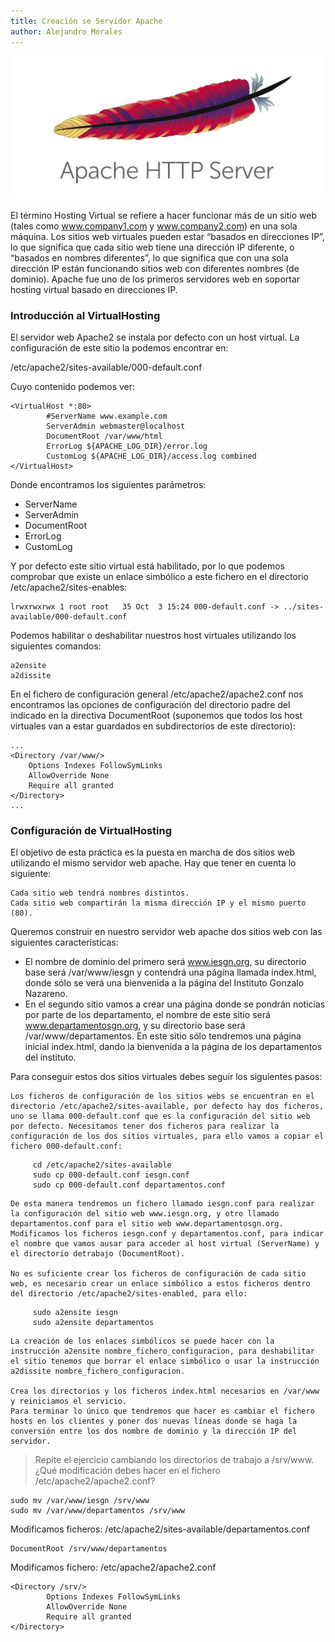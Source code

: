 ```yaml
---
title: Creación se Servidor Apache
author: Alejandro Morales
---
```


![alt-text](assets/apache2.jpg)

El término Hosting Virtual se refiere a hacer funcionar más de un sitio web (tales como www.company1.com y www.company2.com) en una sola máquina. Los sitios web virtuales pueden estar “basados en direcciones IP”, lo que significa que cada sitio web tiene una dirección IP diferente, o “basados en nombres diferentes”, lo que significa que con una sola dirección IP están funcionando sitios web con diferentes nombres (de dominio). Apache fue uno de los primeros servidores web en soportar hosting virtual basado en direcciones IP.

<!--truncate-->

### Introducción al VirtualHosting

El servidor web Apache2 se instala por defecto con un host virtual. La configuración de este sitio la podemos encontrar en:

/etc/apache2/sites-available/000-default.conf

Cuyo contenido podemos ver:

~~~
<VirtualHost *:80>
        #ServerName www.example.com	
        ServerAdmin webmaster@localhost
        DocumentRoot /var/www/html	
        ErrorLog ${APACHE_LOG_DIR}/error.log
        CustomLog ${APACHE_LOG_DIR}/access.log combined	
</VirtualHost>
~~~

Donde encontramos los siguientes parámetros:

- ServerName
- ServerAdmin
- DocumentRoot
- ErrorLog
- CustomLog

Y por defecto este sitio virtual está habilitado, por lo que podemos comprobar que existe un enlace simbólico a este fichero en el directorio /etc/apache2/sites-enables:

~~~
lrwxrwxrwx 1 root root   35 Oct  3 15:24 000-default.conf -> ../sites-available/000-default.conf
~~~

Podemos habilitar o deshabilitar nuestros host virtuales utilizando los siguientes comandos:

~~~
a2ensite
a2dissite
~~~

En el fichero de configuración general /etc/apache2/apache2.conf nos encontramos las opciones de configuración del directorio padre del indicado en la directiva DocumentRoot (suponemos que todos los host virtuales van a estar guardados en subdirectorios de este directorio):

~~~
...
<Directory /var/www/>
	Options Indexes FollowSymLinks
	AllowOverride None
	Require all granted
</Directory>
...
~~~


### Configuración de VirtualHosting

El objetivo de esta práctica es la puesta en marcha de dos sitios web utilizando el mismo servidor web apache. Hay que tener en cuenta lo siguiente:

    Cada sitio web tendrá nombres distintos.
    Cada sitio web compartirán la misma dirección IP y el mismo puerto (80).

Queremos construir en nuestro servidor web apache dos sitios web con las siguientes características:

- El nombre de dominio del primero será www.iesgn.org, su directorio base será /var/www/iesgn y contendrá una página llamada index.html, donde sólo se verá una bienvenida a la página del Instituto Gonzalo Nazareno.
- En el segundo sitio vamos a crear una página donde se pondrán noticias por parte de los departamento, el nombre de este sitio será www.departamentosgn.org, y su directorio base será /var/www/departamentos. En este sitio sólo tendremos una página inicial index.html, dando la bienvenida a la página de los departamentos del instituto.

Para conseguir estos dos sitios virtuales debes seguir los siguientes pasos:

    Los ficheros de configuración de los sitios webs se encuentran en el directorio /etc/apache2/sites-available, por defecto hay dos ficheros, uno se llama 000-default.conf que es la configuración del sitio web por defecto. Necesitamos tener dos ficheros para realizar la configuración de los dos sitios virtuales, para ello vamos a copiar el fichero 000-default.conf:

~~~
     cd /etc/apache2/sites-available
     sudo cp 000-default.conf iesgn.conf
     sudo cp 000-default.conf departamentos.conf
~~~

    De esta manera tendremos un fichero llamado iesgn.conf para realizar la configuración del sitio web www.iesgn.org, y otro llamado departamentos.conf para el sitio web www.departamentosgn.org.
    Modificamos los ficheros iesgn.conf y departamentos.conf, para indicar el nombre que vamos ausar para acceder al host virtual (ServerName) y el directorio detrabajo (DocumentRoot).

    No es suficiente crear los ficheros de configuración de cada sitio web, es necesario crear un enlace simbólico a estos ficheros dentro del directorio /etc/apache2/sites-enabled, para ello:

~~~
     sudo a2ensite iesgn
     sudo a2ensite departamentos
~~~

    La creación de los enlaces simbólicos se puede hacer con la instrucción a2ensite nombre_fichero_configuracion, para deshabilitar el sitio tenemos que borrar el enlace simbólico o usar la instrucción a2dissite nombre_fichero_configuracion.

    Crea los directorios y los ficheros index.html necesarios en /var/www y reiniciamos el servicio.
    Para terminar lo único que tendremos que hacer es cambiar el fichero hosts en los clientes y poner dos nuevas líneas donde se haga la conversión entre los dos nombre de dominio y la dirección IP del servidor.

> Repite el ejercicio cambiando los directorios de trabajo a /srv/www. ¿Qué modificación debes hacer en el fichero /etc/apache2/apache2.conf?

~~~
sudo mv /var/www/iesgn /srv/www
sudo mv /var/www/departamentos /srv/www
~~~

Modificamos ficheros: /etc/apache2/sites-available/departamentos.conf 

~~~
DocumentRoot /srv/www/departamentos
~~~

Modificamos fichero: /etc/apache2/apache2.conf

~~~
<Directory /srv/>
        Options Indexes FollowSymLinks
        AllowOverride None
        Require all granted
</Directory>
~~~
